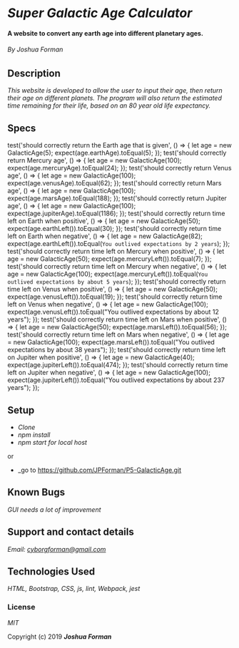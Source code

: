 # _Super Galactic Age Calculator_

#### A website to convert any earth age into different planetary ages.

###### By Joshua Forman

## Description

_This website is developed to allow the user to input their age, then return their age on different planets. The program will also return the estimated time remaining for their life, based on an 80 year old life expectancy._



## Specs

test('should correctly return the Earth age that is given', () => {
  let age = new GalacticAge(5);
  expect(age.earthAge).toEqual(5);
});
test('should correctly return Mercury age', () => {
  let age = new GalacticAge(100);
  expect(age.mercuryAge).toEqual(24);
});
test('should correctly return Venus age', () => {
  let age = new GalacticAge(100);
  expect(age.venusAge).toEqual(62);
});
test('should correctly return Mars age', () => {
  let age = new GalacticAge(100);
  expect(age.marsAge).toEqual(188);
});
test('should correctly return Jupiter age', () => {
  let age = new GalacticAge(100);
  expect(age.jupiterAge).toEqual(1186);
});
test('should correctly return time left on Earth when positive', () => {
  let age = new GalacticAge(50);
  expect(age.earthLeft()).toEqual(30);
});
test('should correctly return time left on Earth when negative', () => {
  let age = new GalacticAge(82);
  expect(age.earthLeft()).toEqual(`You outlived expectations by 2 years`);
});
test('should correctly return time left on Mercury when positive', () => {
  let age = new GalacticAge(50);
  expect(age.mercuryLeft()).toEqual(7);
});
test('should correctly return time left on Mercury when negative', () => {
  let age = new GalacticAge(100);
  expect(age.mercuryLeft()).toEqual(`You outlived expectations by about 5 years`);
});
test('should correctly return time left on Venus when positive', () => {
  let age = new GalacticAge(50);
  expect(age.venusLeft()).toEqual(19);
});
test('should correctly return time left on Venus when negative', () => {
  let age = new GalacticAge(100);
  expect(age.venusLeft()).toEqual("You outlived expectations by about 12 years");
});
test('should correctly return time left on Mars when positive', () => {
  let age = new GalacticAge(50);
  expect(age.marsLeft()).toEqual(56);
});
test('should correctly return time left on Mars when negative', () => {
  let age = new GalacticAge(100);
  expect(age.marsLeft()).toEqual("You outlived expectations by about 38 years");
});
test('should correctly return time left on Jupiter when positive', () => {
  let age = new GalacticAge(40);
  expect(age.jupiterLeft()).toEqual(474);
});
test('should correctly return time left on Jupiter when negative', () => {
  let age = new GalacticAge(100);
  expect(age.jupiterLeft()).toEqual("You outlived expectations by about 237 years");
});



## Setup

* _Clone_
* _npm install_
* _npm start for local host_

or

* _go to https://github.com/JPForman/P5-GalacticAge.git

## Known Bugs

_GUI needs a lot of improvement_

## Support and contact details

_Email: [cyborgforman@gmail.com](mailto:cyborgforman@gmail.com)_

## Technologies Used

_HTML, Bootstrap, CSS, js, lint, Webpack, jest_

### License

*MIT*

Copyright (c) 2019 **_Joshua Forman_**
